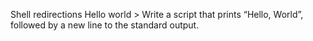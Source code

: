 Shell redirections
Hello world > Write a script that prints “Hello, World”, followed by a new line to the standard output.
